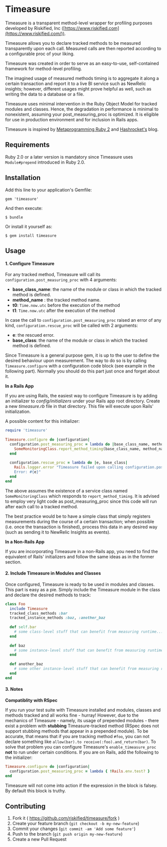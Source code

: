 # Timeasure

Timeasure is a transparent method-level wrapper for profiling purposes developed by Riskified, Inc ([https://www.riskified.com](https://www.riskified.com/)).

Timeasure allows you to declare tracked methods to be measured transparently upon each call.
Measured calls are then reported according to a configurable proc of your liking.

Timeasure was created in order to serve as an easy-to-use, self-contained framework for method-level profiling.

The imagined usage of measured methods timing is to aggregate it along a certain transaction and report it to a live
BI service such as NewRelic insights; however, different usages might prove helpful as well,
such as writing the data to a database or a file.

Timeasure uses minimal intervention in the Ruby Object Model for tracked modules and classes.
Hence, the degradation in performance is minimal to nonexistent, assuming your post_measuring_proc is optimized.
It is eligible for use in production environment and for inclusion in Rails apps.

Timeasure is inspired by [Metaprogramming Ruby 2](https://pragprog.com/book/ppmetr2/metaprogramming-ruby-2) and [Hashrocket's](https://hashrocket.com/blog/posts/module-prepend-a-super-story) blog.

## Requirements

Ruby 2.0 or a later version is mandatory since Timeasure uses `Module#prepend` introduced in Ruby 2.0.

## Installation

Add this line to your application's Gemfile:

    gem 'timeasure'

And then execute:

    $ bundle

Or install it yourself as:

    $ gem install timeasure

## Usage

#### 1. Configure Timeasure

For any tracked method, Timeasure will call its `configuration.post_measuring_proc` with 4 arguments:
* **base_class_name**: the name of the module or class in which the tracked method is defined.
* **method_name** : the tracked method name.
* **t0**: `Time.now.utc` before the execution of the method
* **t1**: `Time.now.utc` after the execution of the method

In case the call to `configuration.post_measuring_proc` raised an error of any kind,
`configuration.rescue_proc` will be called with 2 arguments:
* **e**: the rescued error.
* **base_class**: the name of the module or class in which the tracked method is defined.

Since Timeasure is a general purpose gem, it is up to the user to define the desired behaviour upon measurement.
The way to do so is by calling `Timeasure.configure` with a configuration code block (see example in the following part).
Normally you should do this part just once and forget about it.

**In a Rails App**

If you are using Rails, the easiest way to configure Timeasure is by adding an initializer to
*config/initializers* under your Rails app root directory.
Create a new *timeasure.rb* file in that directory. This file will execute upon Rails' initialization.

A possible content for this initializer:
```ruby
require 'timeasure'
 
Timeasure.configure do |configuration|
  configuration.post_measuring_proc = lambda do |base_class_name, method_name, t0, t1|
    SomeMonitoringClass.report_method_timing(base_class_name, method_name, t0, t1)
  end
 
  configuration.rescue_proc = lambda do |e, base_class|
    Rails.logger.error "Timeasure failed upon calling configuration.post_measuring_proc for class #{base_class}.
    Error: #{e}"
  end
end
``` 

The above assumes the existence of a service class named `SomeMonitoringClass`
which responds to `report_method_timing`.
It is advised to employ very light code as post_measuring_proc since this code will run
after each call to a tracked method.

The best practice would be to have a simple class that simply registers measurements during the course of a certain transaction;
when possible (i.e. once the transaction is finished), process this data in any desired way
(such as sending it to NewRelic Insights as events).  

**In a Non-Rails App**

If you are incorporating Timeasure in a non-Rails app, you need to find the equivalent of Rails' initializers
and follow the same ideas as in the former section. 

#### 2. Include Timeasure in Modules and Classes

Once configured, Timeasure is ready to be used in modules and classes.
This part is easy as a pie. Simply include the Timeasure module in the class and declare the desired methods to track:

```ruby
class Foo
  include Timeasure
  tracked_class_methods :bar
  tracked_instance_methods :baz, :another_baz
  
  def self.bar
    # some class-level stuff that can benefit from measuring runtime...
  end
    
  def baz
    # some instance-level stuff that can benefit from measuring runtime...
  end
  
  def another_baz
    # some other instance-level stuff that can benefit from measuring runtime...
  end
end
```

#### 3. Notes

**Compatiblity with RSpec**

If you run your test suite with Timeasure installed and modules, classes and methods tracked and all works fine - hurray!
However, due to the mechanics of Timeasure - namely, its usage of prepended modules - there exist a problem with
**stubbing** Timeasure-tracked method (RSpec does not support stubbing methods that appear in a prepended module). To be accurate, that means that if you are tracking method `#foo`, you can not
declare something like `allow(bar).to receive(:foo).and_return(bar)`.
To solve that problem you can configure Timeasure's `enable_timeasure_proc` **not** to run under certain conditions.
If you are on Rails, add the following to the initializer:

```ruby
Timeasure.configure do |configuration|
  configuration.post_measuring_proc = lambda { !Rails.env.test? }
end
```  

Timeasure will not come into action if the expression in the block is falsey. By default this block is truthy.


## Contributing

1. Fork it ( https://github.com/riskified/timeasure/fork )
2. Create your feature branch (`git checkout -b my-new-feature`)
3. Commit your changes (`git commit -am 'Add some feature'`)
4. Push to the branch (`git push origin my-new-feature`)
5. Create a new Pull Request
